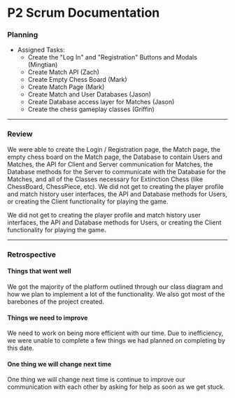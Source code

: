 # P2 Scrum Documentation

### Planning

- Assigned Tasks:
  - Create the "Log In" and "Registration" Buttons and Modals (Mingtian)
  - Create Match API (Zach)
  - Create Empty Chess Board (Mark)
  - Create Match Page (Mark)
  - Create Match and User Databases (Jason)
  - Create Database access layer for Matches (Jason)
  - Create the chess gameplay classes (Griffin)


***
### Review

We were able to create the Login / Registration page, the Match page, the empty chess board on the Match page, the Database to contain Users and Matches, the API for Client and Server communication for Matches, the Database methods for the Server to communicate with the Database for the Matches, and all of the Classes necessary for Extinction Chess (like ChessBoard, ChessPiece, etc).
We did not get to creating the player profile and match history user interfaces, the API and Database methods for Users, or creating the Client functionality for playing the game.

We did not get to creating the player profile and match history user interfaces, the API and Database methods for Users, or creating the Client functionality for playing the game.

***
### Retrospective

#### Things that went well
We got the majority of the platform outlined through our class diagram and how we plan to implement a lot of the functionality. We also got most of the barebones of the project created.
#### Things we need to improve
We need to work on being more efficient with our time. Due to inefficiency, we were unable to complete a few things we had planned on completing by this date.
#### One thing we will change next time
One thing we will change next time is continue to improve our communication with each other by asking for help as soon as we get stuck.
